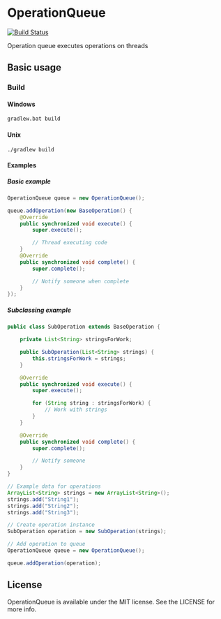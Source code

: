 OperationQueue
==============

[![Build Status](https://travis-ci.org/JavaNetworking/OperationQueue.svg?branch=master)](https://travis-ci.org/JavaNetworking/OperationQueue)

Operation queue executes operations on threads

## Basic usage

### Build

#### Windows
```cmd
gradlew.bat build
```

#### Unix
```bash
./gradlew build
```

#### Examples

##### Basic example
```java
OperationQueue queue = new OperationQueue();

queue.addOperation(new BaseOperation() {
	@Override
	public synchronized void execute() {
		super.execute();

		// Thread executing code
	}
	@Override
	public synchronized void complete() {
		super.complete();

		// Notify someone when complete
	}
});
```

##### Subclassing example
```java
public class SubOperation extends BaseOperation {

	private List<String> stringsForWork;

	public SubOperation(List<String> strings) {
		this.stringsForWork = strings;
	}

	@Override
	public synchronized void execute() {
		super.execute();

		for (String string : stringsForWork) {
			// Work with strings
		}
	}

	@Override
	public synchronized void complete() {
		super.complete();

		// Notify someone
	}
}

// Example data for operations
ArrayList<String> strings = new ArrayList<String>();
strings.add("String1");
strings.add("String2");
strings.add("String3");

// Create operation instance
SubOperation operation = new SubOperation(strings);

// Add operation to queue
OperationQueue queue = new OperationQueue();

queue.addOperation(operation);
```

## License

OperationQueue is available under the MIT license. See the LICENSE for more info.
